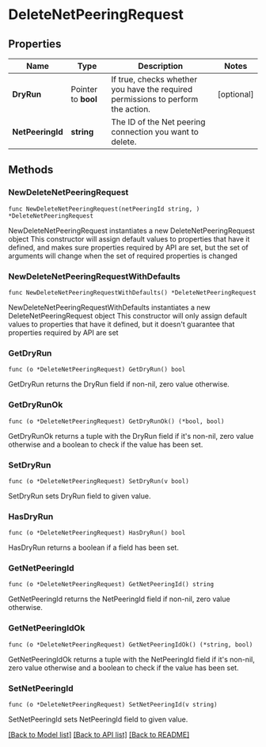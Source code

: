 # DeleteNetPeeringRequest

## Properties

Name | Type | Description | Notes
------------ | ------------- | ------------- | -------------
**DryRun** | Pointer to **bool** | If true, checks whether you have the required permissions to perform the action. | [optional] 
**NetPeeringId** | **string** | The ID of the Net peering connection you want to delete. | 

## Methods

### NewDeleteNetPeeringRequest

`func NewDeleteNetPeeringRequest(netPeeringId string, ) *DeleteNetPeeringRequest`

NewDeleteNetPeeringRequest instantiates a new DeleteNetPeeringRequest object
This constructor will assign default values to properties that have it defined,
and makes sure properties required by API are set, but the set of arguments
will change when the set of required properties is changed

### NewDeleteNetPeeringRequestWithDefaults

`func NewDeleteNetPeeringRequestWithDefaults() *DeleteNetPeeringRequest`

NewDeleteNetPeeringRequestWithDefaults instantiates a new DeleteNetPeeringRequest object
This constructor will only assign default values to properties that have it defined,
but it doesn't guarantee that properties required by API are set

### GetDryRun

`func (o *DeleteNetPeeringRequest) GetDryRun() bool`

GetDryRun returns the DryRun field if non-nil, zero value otherwise.

### GetDryRunOk

`func (o *DeleteNetPeeringRequest) GetDryRunOk() (*bool, bool)`

GetDryRunOk returns a tuple with the DryRun field if it's non-nil, zero value otherwise
and a boolean to check if the value has been set.

### SetDryRun

`func (o *DeleteNetPeeringRequest) SetDryRun(v bool)`

SetDryRun sets DryRun field to given value.

### HasDryRun

`func (o *DeleteNetPeeringRequest) HasDryRun() bool`

HasDryRun returns a boolean if a field has been set.

### GetNetPeeringId

`func (o *DeleteNetPeeringRequest) GetNetPeeringId() string`

GetNetPeeringId returns the NetPeeringId field if non-nil, zero value otherwise.

### GetNetPeeringIdOk

`func (o *DeleteNetPeeringRequest) GetNetPeeringIdOk() (*string, bool)`

GetNetPeeringIdOk returns a tuple with the NetPeeringId field if it's non-nil, zero value otherwise
and a boolean to check if the value has been set.

### SetNetPeeringId

`func (o *DeleteNetPeeringRequest) SetNetPeeringId(v string)`

SetNetPeeringId sets NetPeeringId field to given value.



[[Back to Model list]](../README.md#documentation-for-models) [[Back to API list]](../README.md#documentation-for-api-endpoints) [[Back to README]](../README.md)


